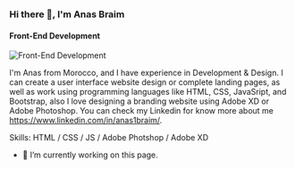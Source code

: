 ### Hi there 👋, I'm Anas Braim
#### Front-End Development 
![Front-End Development ](https://pbs.twimg.com/profile_banners/1372180056739561478/1635721578/600x200)

I'm Anas from Morocco, and I have experience in Development & Design. I can create a user interface website design or complete landing pages, as well as work using programming languages like HTML, CSS, JavaSript, and Bootstrap, also I love designing a branding website using Adobe XD or Adobe Photoshop. You can check my Linkedin for know more about me https://www.linkedin.com/in/anas1braim/.

Skills: HTML / CSS / JS / Adobe Photshop / Adobe XD

- 🔭 I’m currently working on this page. 




